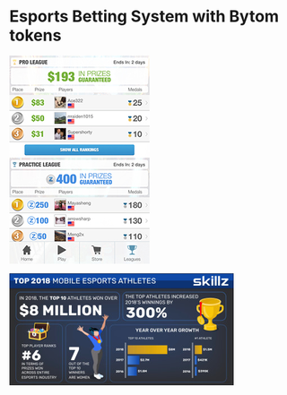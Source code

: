 # Esports Betting System with Bytom tokens


![Image description](screenshots/LEADER-ENG.jpg)

![Image description](screenshots/main-page.jpg)
